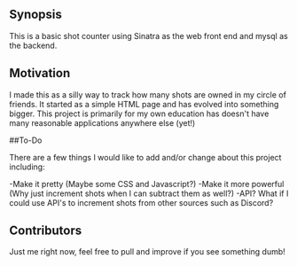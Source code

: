 ## Synopsis

This is a basic shot counter using Sinatra as the web front end and mysql as the backend.

## Motivation

I made this as a silly way to track how many shots are owned in my circle of friends. It started as a simple HTML page and has evolved into something bigger. This project is primarily for my own education has doesn't have many reasonable applications anywhere else (yet!)

##To-Do 

There are a few things I would like to add and/or change about this project including:

-Make it pretty (Maybe some CSS and Javascript?)
-Make it more powerful (Why just increment shots when I can subtract them as well?)
-API? What if I could use API's to increment shots from other sources such as Discord?
## Contributors

Just me right now, feel free to pull and improve if you see something dumb!
